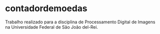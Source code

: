 # contadordemoedas
Trabalho realizado para a disciplina de Processamento Digital de Imagens na Universidade Federal de São João del-Rei. 
